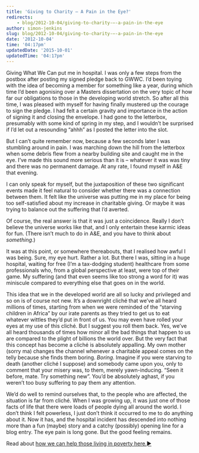 ```yaml
---
title: 'Giving to Charity – A Pain in the Eye?'
redirects:
    - blog/2012-10-04/giving-to-charity-–-a-pain-in-the-eye
author: simon-jenkins
slug: blog/2012-10-04/giving-to-charity-–-a-pain-in-the-eye
date: '2012-10-04'
time: '04:17pm'
updatedDate: '2015-10-01'
updatedTime: '04:17pm'
---
```

Giving What We Can put me in hospital. I was only a few steps from the postbox after posting my signed pledge back to GWWC. I’d been toying with the idea of becoming a member for something like a year, during which time I’d been agonising over a Masters dissertation on the very topic of how far our obligations to those in the developing world stretch. So after all this time, I was pleased with myself for having finally mustered up the courage to sign the pledge. I had felt a certain gravity and importance in the action of signing it and closing the envelope. I had gone to the letterbox, presumably with some kind of spring in my step, and I wouldn’t be surprised if I’d let out a resounding “ahhh” as I posted the letter into the slot.

But I can’t quite remember now, because a few seconds later I was stumbling around in pain. I was marching down the hill from the letterbox when some debris flew from a nearby building site and caught me in the eye. I’ve made this sound more serious than it is – whatever it was was tiny and there was no permanent damage. At any rate, I found myself in A&E that evening.

I can only speak for myself, but the juxtaposition of these two significant events made it feel natural to consider whether there was a connection between them. It felt like the universe was putting me in my place for being too self-satisfied about my increase in charitable giving. Or maybe it was trying to balance out the suffering that I’d averted. 

Of course, the real answer is that it was just a coincidence. Really I don’t believe the universe works like that, and I only entertain these karmic ideas for fun. (There isn’t much to do in A&E, and you have to think about _something_.)

It was at this point, or somewhere thereabouts, that I realised how awful I was being. Sure, my eye hurt. Rather a lot. But there I was, sitting in a huge hospital, waiting for free (I’m a tax-dodging student) healthcare from some professionals who, from a global perspective at least, were top of their game. My suffering (and that even seems like too strong a word for it) was miniscule compared to everything else that goes on in the world.

This idea that we in the developed world are all so lucky and privileged and so on is of course not new. It’s a downright cliché that we’ve all heard millions of times, starting from when we were reminded of the “starving children in Africa” by our irate parents as they tried to get us to eat whatever wittles they’d put in front of us. You may even have rolled your eyes at my use of this cliché. But I suggest you roll them back. Yes, we’ve all heard thousands of times how minor all the bad things that happen to us are compared to the plight of billions the world over. But the very fact that this concept has become a cliché is absolutely appalling. My own mother (sorry ma) changes the channel whenever a charitable appeal comes on the telly because she finds them boring. _Boring_. Imagine if you were starving to death (another cliché I suppose) and somebody came upon you, only to comment that your misery was, to them, merely yawn-inducing. “Seen it before, mate. Try something new”. You’d be absolutely aghast, if you weren’t too busy suffering to pay them any attention.

We’d do well to remind ourselves that, to the people who are affected, the situation is far from cliché. When I was growing up, it was just one of those facts of life that there were loads of people dying all around the world. I don’t think I felt powerless, I just don’t think it occurred to me to do anything about it. Now it has, and the hospital incident has descended into nothing more than a fun (maybe) story and a catchy (possibly) opening line for a blog entry. The eye pain is long gone. But the good feeling remains.

Read about [how we can help those living in poverty here.►](/why-give/the-problem/how-we-can-help)